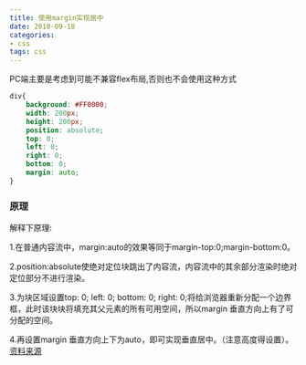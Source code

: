 ```yaml
---
title: 使用margin实现居中
date: 2018-09-18
categories: 
- css
tags: css
---
```

PC端主要是考虑到可能不兼容flex布局,否则也不会使用这种方式
```css
div{
    background: #FF0000;
    width: 200px;
    height: 200px;
    position: absolute;
    top: 0;
    left: 0;
    right: 0;
    bottom: 0;
    margin: auto;
}
```
### 原理
解释下原理:

1.在普通内容流中，margin:auto的效果等同于margin-top:0;margin-bottom:0。

2.position:absolute使绝对定位块跳出了内容流，内容流中的其余部分渲染时绝对定位部分不进行渲染。

3.为块区域设置top: 0; left: 0; bottom: 0; right: 0;将给浏览器重新分配一个边界框，此时该块块将填充其父元素的所有可用空间，所以margin 垂直方向上有了可分配的空间。

4.再设置margin 垂直方向上下为auto，即可实现垂直居中。（注意高度得设置）。
[资料来源](https://blog.csdn.net/linshizhan/article/details/71521140)